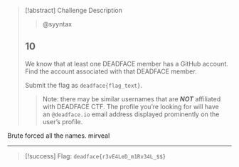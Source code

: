 > [!abstract] Challenge Description
> > @syyntax
> ## 10
> We know that at least one DEADFACE member has a GitHub account. Find the account associated with that DEADFACE member.
> 
> Submit the flag as `deadface{flag_text}`.
> 
> > Note: there may be similar usernames that are _**NOT**_ affiliated with DEADFACE CTF. The profile you’re looking for will have an `@deadface.io` email address displayed prominently on the user’s profile.

Brute forced all the names. mirveal

---
> [!success] Flag: `deadface{r3vE4LeD_m1Rv34L_$$}`

